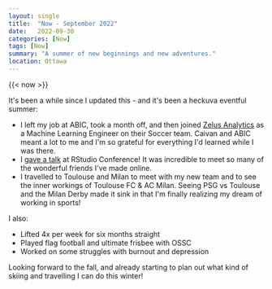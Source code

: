 ```yaml
---
layout: single
title:  "Now - September 2022"
date:   2022-09-30
categories: [Now]
tags: [Now]
summary: "A summer of new beginnings and new adventures."
location: Ottawa
---
```


{{< now >}}

It's been a while since I updated this - and it's been a heckuva eventful summer:

- I left my job at ABIC, took a month off, and then joined [Zelus Analytics](https://zelusanalytics.com) as a Machine Learning Engineer on their Soccer team. Caivan and ABIC meant a lot to me and I'm so grateful for everything I'd learned while I was there.
- I [gave a talk](https://tanho.ca/rsconf2022-talk) at RStudio Conference! It was incredible to meet so many of the wonderful friends I've made online.
- I travelled to Toulouse and Milan to meet with my new team and to see the inner workings of Toulouse FC & AC Milan. Seeing PSG vs Toulouse and the Milan Derby made it sink in that I'm finally realizing my dream of working in sports!

I also:

- Lifted 4x per week for six months straight
- Played flag football and ultimate frisbee with OSSC
- Worked on some struggles with burnout and depression

Looking forward to the fall, and already starting to plan out what kind of skiing and travelling I can do this winter! 
